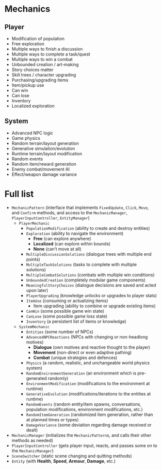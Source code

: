 # Mechanics



## Player

- Modification of population
- Free exploration
- Multiple ways to finish a discussion
- Multiple ways to complete a task/quest
- Multiple ways to win a combat
- Unbounded creation / art-making
- Story choices matter
- Skill trees / character upgrading
- Purchasing/upgrading items
- Item/pickup use
- Can win
- Can lose
- Inventory
- Localized exploration



## System
- Advanced NPC logic
- Game physics
- Random terrain/layout generation
- Generative simulation/evolution
- Runtime terrain/layout modification
- Random events
- Random item/reward generation
- Enemy combat/movement AI
- Effect/weapon damage variance



# Full list

- `MechanicPattern` (interface that implements `FixedUpdate`, `Click`, `Move`, and `Confirm` methods, and access to the `MechanicManager`, `PlayerInputController`, `EntityManager`)
  - `PlayerMechanic`
    - `PopulationModification` (ability to create and destroy entities)
    - `Exploration` (ability to navigate the environment)
      - **Free** (can explore anywhere)
      - **Localized** (can explore within bounds)
      - **None** (can’t move at all)
    - `MultipleDiscussionSolutions` (dialogue trees with multiple end points)
    - `MultipleTaskSolutions` (tasks to complete with multiple solutions)
    - `MultipleCombatSolutions` (combats with multiple win conditions)
    - `UnboundedCreation` (completely modular game components)
    - `MeaningfulStoryChoices` (dialogue decisions are saved and acted upon later)
    - `PlayerUpgrading` (knowledge unlocks or upgrades to player stats)
    - `ItemUse` (consuming or actualizing items)
      - Item upgrading (ability to combine or upgrade existing items)
    - `CanWin` (some possible game win state)
    - `CanLose` (some possible game loss state)
    - `Inventory` (a persistent list of items or knowledge)
  - `SystemMechanic`
    - `Entities` (some number of NPCs)
    - `AdvancedNPCReactions` (NPCs with changing or non-headlong motives)
      - **Dialogue** (own motives and reactive thought to the player)
      - **Movement** (non-direct or even adaptive pathing)
      - **Combat** (unique strategies and defences)
    - `Physics` (a random, realistic, and unchangeable world physics system)
    - `RandomEnvironmentGeneration` (an environment which is pre-generated randomly)
    - `EnvironmentModification` (modifications to the environment at runtime)
    - `GenerativeEvolution` (modifications/iterations to the entities at runtime)
    - `RandomEvents` (random entity/item spawns, conversations, population modifications, environment modifications, etc.)
    - `RandomItemGeneration` (randomized item generation, rather than at planned times or types)
    - `DamageVariance` (some deviation regarding damage received or dealt)
- `MechanicManager` (initializes the `MechanicPattern`s, and calls their other methods as needed)
- `PlayerInputController` (gets player input, reacts, and passes some on to the `MechanicManager`)
- `SceneSwitcher` (static scene changing and quitting methods)
- `Entity` (with **Health**, **Speed**, **Armour**, **Damage**, etc.)